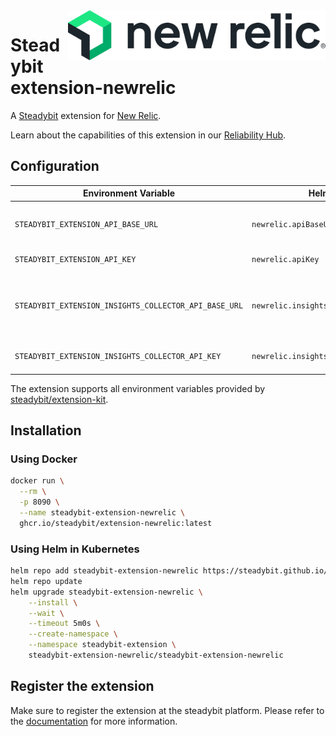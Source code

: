 <img src="./logo.png" height="80" align="right" alt="New Relic logo">

# Steadybit extension-newrelic

A [Steadybit](https://www.steadybit.com/) extension for [New Relic](https://newrelic.com).

Learn about the capabilities of this extension in our [Reliability Hub](https://hub.steadybit.com/extension/com.steadybit.extension_newrelic).

## Configuration

| Environment Variable                                  | Helm value                             | Meaning                                                                                                                            | Required | Default |
|-------------------------------------------------------|----------------------------------------|------------------------------------------------------------------------------------------------------------------------------------|----------|---------|
| `STEADYBIT_EXTENSION_API_BASE_URL`                    | `newrelic.apiBaseUrl`                  | The New Relic API Base Url, like 'https://api.newrelic.com' or 'https://api.eu.newrelic.com'                                       | yes      |         |
| `STEADYBIT_EXTENSION_API_KEY`                         | `newrelic.apiKey`                      | The New Relic [API Key](https://docs.newrelic.com/docs/apis/intro-apis/new-relic-api-keys/), Type: USER                            | yes      |         |
| `STEADYBIT_EXTENSION_INSIGHTS_COLLECTOR_API_BASE_URL` | `newrelic.insightsCollectorApiBaseUrl` | The New Relic Ingest API Base Url, like 'https://insights-collector.newrelic.com' or 'https://insights-collector.eu01.nr-data.net' | yes      |         |
| `STEADYBIT_EXTENSION_INSIGHTS_COLLECTOR_API_KEY`      | `newrelic.insightsCollectorApiKey`     | The New Relic [Ingest API Key](https://docs.newrelic.com/docs/apis/intro-apis/new-relic-api-keys/), Type: INGEST - LICENSE         | yes      |         |

The extension supports all environment variables provided by [steadybit/extension-kit](https://github.com/steadybit/extension-kit#environment-variables).

## Installation

### Using Docker

```sh
docker run \
  --rm \
  -p 8090 \
  --name steadybit-extension-newrelic \
  ghcr.io/steadybit/extension-newrelic:latest
```

### Using Helm in Kubernetes

```sh
helm repo add steadybit-extension-newrelic https://steadybit.github.io/extension-newrelic
helm repo update
helm upgrade steadybit-extension-newrelic \
    --install \
    --wait \
    --timeout 5m0s \
    --create-namespace \
    --namespace steadybit-extension \
    steadybit-extension-newrelic/steadybit-extension-newrelic
```

## Register the extension

Make sure to register the extension at the steadybit platform. Please refer to
the [documentation](https://docs.steadybit.com/integrate-with-steadybit/extensions/extension-installation) for more information.
